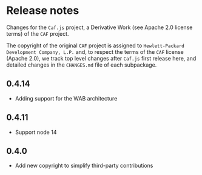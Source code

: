 # Release notes

Changes for the `Caf.js` project, a Derivative Work (see Apache 2.0 license terms) of the `CAF` project.

The  copyright of the original `CAF` project is assigned to `Hewlett-Packard Development Company, L.P.` and, to respect the terms of the `CAF` license (Apache 2.0), we track top level changes after `Caf.js` first release here, and detailed changes in the `CHANGES.md` file of each subpackage.

## 0.4.14
 - Adding support for the WAB architecture

## 0.4.11
 - Support node 14

## 0.4.0
 - Add new copyright to simplify third-party contributions
